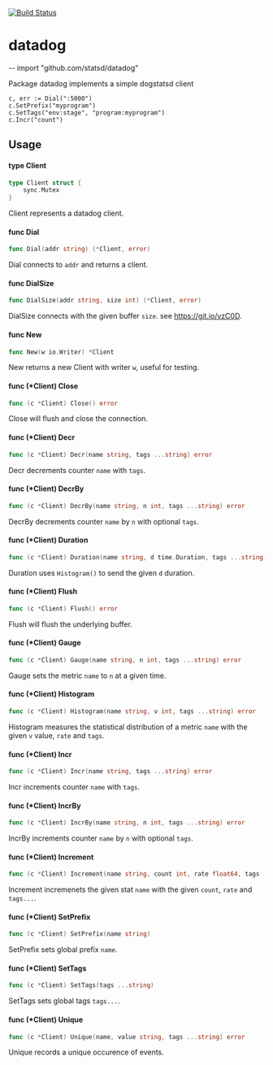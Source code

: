 [![Build Status](https://semaphoreci.com/api/v1/projects/78ca1ac8-9aec-4b33-bc9e-a4ff4fc5b70e/663600/badge.svg)](https://semaphoreci.com/yields/datadog)

# datadog
--
    import "github.com/statsd/datadog"

Package datadog implements a simple dogstatsd client

    c, err := Dial(":5000")
    c.SetPrefix("myprogram")
    c.SetTags("env:stage", "program:myprogram")
    c.Incr("count")

## Usage

#### type Client

```go
type Client struct {
	sync.Mutex
}
```

Client represents a datadog client.

#### func  Dial

```go
func Dial(addr string) (*Client, error)
```
Dial connects to `addr` and returns a client.

#### func  DialSize

```go
func DialSize(addr string, size int) (*Client, error)
```
DialSize connects with the given buffer `size`. see https://git.io/vzC0D.

#### func  New

```go
func New(w io.Writer) *Client
```
New returns a new Client with writer `w`, useful for testing.

#### func (*Client) Close

```go
func (c *Client) Close() error
```
Close will flush and close the connection.

#### func (*Client) Decr

```go
func (c *Client) Decr(name string, tags ...string) error
```
Decr decrements counter `name` with `tags`.

#### func (*Client) DecrBy

```go
func (c *Client) DecrBy(name string, n int, tags ...string) error
```
DecrBy decrements counter `name` by `n` with optional `tags`.

#### func (*Client) Duration

```go
func (c *Client) Duration(name string, d time.Duration, tags ...string) error
```
Duration uses `Histogram()` to send the given `d` duration.

#### func (*Client) Flush

```go
func (c *Client) Flush() error
```
Flush will flush the underlying buffer.

#### func (*Client) Gauge

```go
func (c *Client) Gauge(name string, n int, tags ...string) error
```
Gauge sets the metric `name` to `n` at a given time.

#### func (*Client) Histogram

```go
func (c *Client) Histogram(name string, v int, tags ...string) error
```
Histogram measures the statistical distribution of a metric `name` with the
given `v` value, `rate` and `tags`.

#### func (*Client) Incr

```go
func (c *Client) Incr(name string, tags ...string) error
```
Incr increments counter `name` with `tags`.

#### func (*Client) IncrBy

```go
func (c *Client) IncrBy(name string, n int, tags ...string) error
```
IncrBy increments counter `name` by `n` with optional `tags`.

#### func (*Client) Increment

```go
func (c *Client) Increment(name string, count int, rate float64, tags ...string) error
```
Increment incremenets the given stat `name` with the given `count`, `rate` and
`tags...`.

#### func (*Client) SetPrefix

```go
func (c *Client) SetPrefix(name string)
```
SetPrefix sets global prefix `name`.

#### func (*Client) SetTags

```go
func (c *Client) SetTags(tags ...string)
```
SetTags sets global tags `tags...`.

#### func (*Client) Unique

```go
func (c *Client) Unique(name, value string, tags ...string) error
```
Unique records a unique occurence of events.
